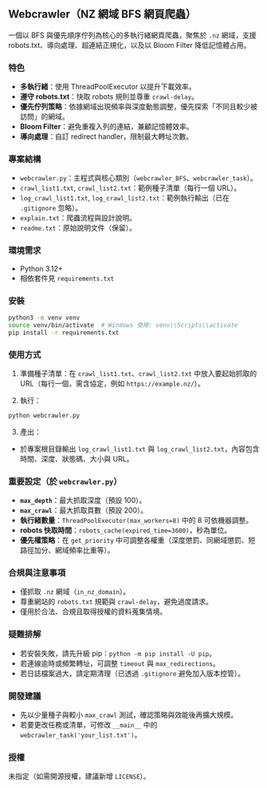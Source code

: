 ## Webcrawler（NZ 網域 BFS 網頁爬蟲）

一個以 BFS 與優先順序佇列為核心的多執行緒網頁爬蟲，聚焦於 `.nz` 網域，支援 robots.txt、導向處理、超連結正規化，以及以 Bloom Filter 降低記憶體占用。

### 特色
- **多執行緒**：使用 ThreadPoolExecutor 以提升下載效率。
- **遵守 robots.txt**：快取 robots 規則並尊重 `crawl-delay`。
- **優先佇列策略**：依據網域出現頻率與深度動態調整，優先探索「不同且較少被訪問」的網域。
- **Bloom Filter**：避免重複入列的連結，兼顧記憶體效率。
- **導向處理**：自訂 redirect handler，限制最大轉址次數。

### 專案結構
- `webcrawler.py`：主程式與核心類別（`webcrawler_BFS`、`webcrawler_task`）。
- `crawl_list1.txt`, `crawl_list2.txt`：範例種子清單（每行一個 URL）。
- `log_crawl_list1.txt`, `log_crawl_list2.txt`：範例執行輸出（已在 `.gitignore` 忽略）。
- `explain.txt`：爬蟲流程與設計說明。
- `readme.txt`：原始說明文件（保留）。

### 環境需求
- Python 3.12+
- 相依套件見 `requirements.txt`

### 安裝
```bash
python3 -m venv venv
source venv/bin/activate  # Windows 使用: venv\\Scripts\\activate
pip install -r requirements.txt
```

### 使用方式
1) 準備種子清單：在 `crawl_list1.txt`、`crawl_list2.txt` 中放入要起始抓取的 URL（每行一個，需含協定，例如 `https://example.nz/`）。

2) 執行：
```bash
python webcrawler.py
```

3) 產出：
- 於專案根目錄輸出 `log_crawl_list1.txt` 與 `log_crawl_list2.txt`，內容包含時間、深度、狀態碼、大小與 URL。

### 重要設定（於 `webcrawler.py`）
- **`max_depth`**：最大抓取深度（預設 100）。
- **`max_crawl`**：最大抓取頁數（預設 200）。
- **執行緒數量**：`ThreadPoolExecutor(max_workers=8)` 中的 8 可依機器調整。
- **robots 快取時間**：`robots_cache(expired_time=3600)`，秒為單位。
- **優先權策略**：在 `get_priority` 中可調整各權重（深度懲罰、同網域懲罰、短路徑加分、網域頻率比重等）。

### 合規與注意事項
- 僅抓取 `.nz` 網域（`in_nz_domain`）。
- 尊重網站的 `robots.txt` 規範與 `crawl-delay`，避免過度請求。
- 僅用於合法、合規且取得授權的資料蒐集情境。

### 疑難排解
- 若安裝失敗，請先升級 pip：`python -m pip install -U pip`。
- 若連線逾時或頻繁轉址，可調整 `timeout` 與 `max_redirections`。
- 若日誌檔案過大，請定期清理（已透過 `.gitignore` 避免加入版本控管）。

### 開發建議
- 先以少量種子與較小 `max_crawl` 測試，確認策略與效能後再擴大規模。
- 若要更改任務或清單，可修改 `__main__` 中的 `webcrawler_task('your_list.txt')`。

### 授權
未指定（如需開源授權，建議新增 `LICENSE`）。


